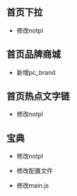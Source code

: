 ##  首页下拉

* 修改notpl



##  首页品牌商城

* 新增pc_brand


## 首页热点文字链
* 修改notpl

## 宝典
 * 修改notpl
 
 * 修改配置文件
 * 修改main.js
